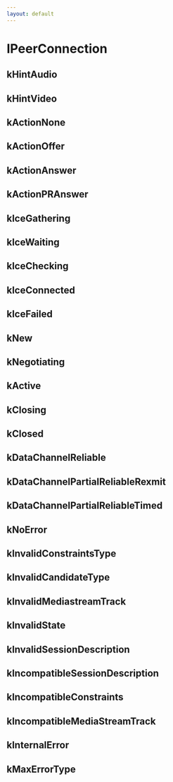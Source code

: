 ```yaml
---
layout: default
---
```


# IPeerConnection #

## kHintAudio ##

## kHintVideo ##

## kActionNone ##

## kActionOffer ##

## kActionAnswer ##

## kActionPRAnswer ##

## kIceGathering ##

## kIceWaiting ##

## kIceChecking ##

## kIceConnected ##

## kIceFailed ##

## kNew ##

## kNegotiating ##

## kActive ##

## kClosing ##

## kClosed ##

## kDataChannelReliable ##

## kDataChannelPartialReliableRexmit ##

## kDataChannelPartialReliableTimed ##

## kNoError ##

## kInvalidConstraintsType ##

## kInvalidCandidateType ##

## kInvalidMediastreamTrack ##

## kInvalidState ##

## kInvalidSessionDescription ##

## kIncompatibleSessionDescription ##

## kIncompatibleConstraints ##

## kIncompatibleMediaStreamTrack ##

## kInternalError ##

## kMaxErrorType ##
